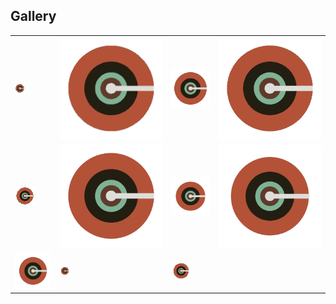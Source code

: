 <!-- GALLERY:START -->
## Gallery

|  |  |  |  |
| --- | --- | --- | --- |
| [![Favicon 16x16](favicongen/favicon-16x16.webp)](favicongen/favicon-16x16.webp) | [![Favicon 180x180](favicongen/favicon-180x180.webp)](favicongen/favicon-180x180.webp) | [![Favicon 192x192](favicongen/favicon-192x192.webp)](favicongen/favicon-192x192.webp) | [![Favicon 256x256](favicongen/favicon-256x256.webp)](favicongen/favicon-256x256.webp) |
| [![Favicon 32x32](favicongen/favicon-32x32.webp)](favicongen/favicon-32x32.webp) | [![Favicon 512x512](favicongen/favicon-512x512.webp)](favicongen/favicon-512x512.webp) | [![Android Chrome 192x192](favicongen/trash/android-chrome-192x192.webp)](favicongen/trash/android-chrome-192x192.webp) | [![Android Chrome 512x512](favicongen/trash/android-chrome-512x512.webp)](favicongen/trash/android-chrome-512x512.webp) |
| [![Apple Touch Icon](favicongen/trash/apple-touch-icon.webp)](favicongen/trash/apple-touch-icon.webp) | [![Favicon 16x16](favicongen/trash/favicon-16x16.webp)](favicongen/trash/favicon-16x16.webp) | [![Favicon 32x32](favicongen/trash/favicon-32x32.webp)](favicongen/trash/favicon-32x32.webp) |
<!-- GALLERY:END -->
